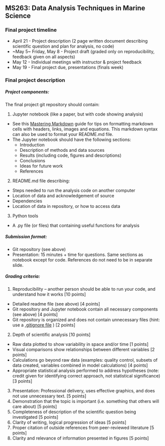 ## MS263: Data Analysis Techniques in Marine Science
### Final project timeline

* April 21 - Project description (2 page written document describing scientific question and plan for analysis, no code)
* ~May 5~  Friday, May 8 - Project draft (graded only on reproducibility, feedback given on all aspects)
* May 12 - Individual meetings with instructor & project feedback
* May 19 - Final project due, presentations (finals week)

### Final project description

##### Project components:
The final project git repository should contain:

1.	Jupyter notebook (like a paper, but with code showing analysis)
  * See this [Mastering Markdown](https://guides.github.com/features/mastering-markdown/) guide for tips on formatting markdown cells with headers, links, images and equations. This markdown syntax can also be used to format your README.md file.
  * The Jupyter notebook should have the following sections:
    *	Introduction
    * Description of methods and data sources
    * Results (including code, figures and descriptions)
    *	Conclusions
    *	Ideas for future work
    * References
2.	README.md file describing:
  *	Steps needed to run the analysis code on another computer
  *	Location of data and acknowledgement of source
  *	Dependencies
  *	Location of data in repository, or how to access data
3.  Python tools
  * A .py file (or files) that containing useful functions for analysis


##### Submission format:
*	Git repository (see above)
*	Presentation: 15 minutes + time for questions. Same sections as notebook except for code. References do not need to be in separate slide.

##### Grading criteria:
1.	Reproducibility – another person should be able to run your code, and understand how it works [10 points]
  *	Detailed readme file (see above) [4 points]
  *	Git repository and Jupyter notebook contain all necessary components (see above) [4 points]
  *	Git repository is organized and does not contain unnecessary files (hint: use a [.gitignore file](https://www.atlassian.com/git/tutorials/gitignore) ) [2 points]
2.	Depth of scientific analysis [10 points]
*	Raw data plotted to show variability in space and/or time [1 points]
*	Visual comparisons show relationships between different variables [2 points]
*	Calculations go beyond raw data (examples: quality control, subsets of data created, variables combined in model calculations) [4 points]
*	Appropriate statistical analysis performed to address hypotheses (note: credit given for identifying correct approach, not statistical significance) [3 points]
3.	Presentation: Professional delivery, uses effective graphics, and does not use unnecessary text. [5 points]
4.	Demonstration that the topic is important (i.e. something that others will care about) [5 points]
5.	Completeness of description of the scientific question being investigated [5 points]
6.	Clarity of writing, logical progression of ideas [5 points]
7.	Proper citation of outside references from peer-reviewed literature [5 points]
8.	Clarity and relevance of information presented in figures [5 points]
